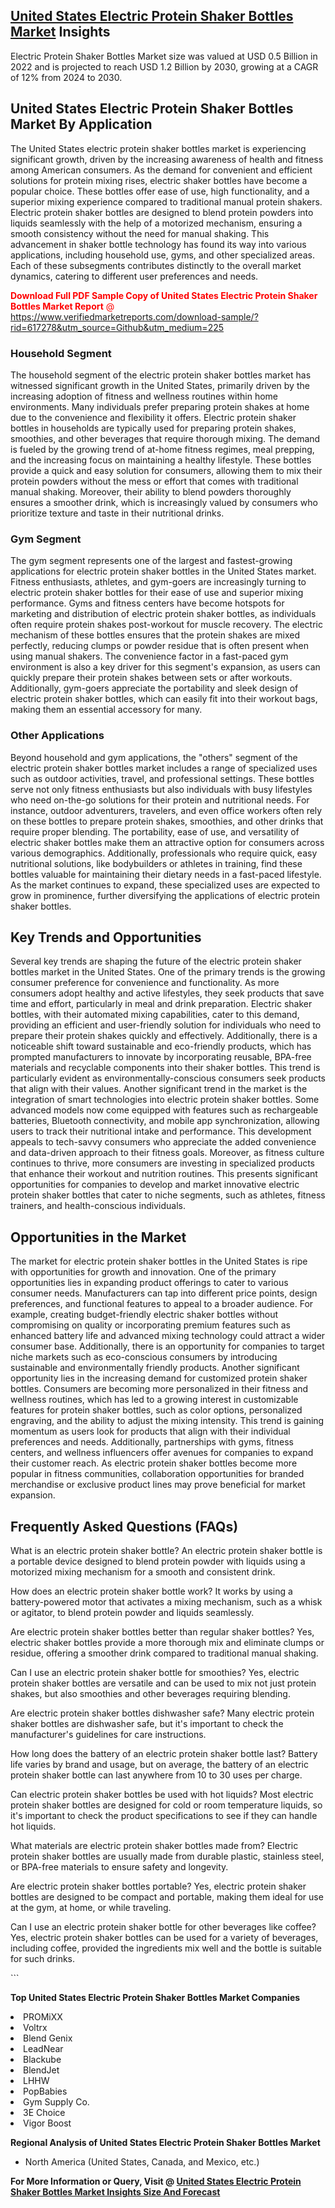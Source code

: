 <h2><a href="https://www.verifiedmarketreports.com/download-sample/?rid=617278&amp;utm_source=Github&amp;utm_medium=225" target="_blank">United States Electric Protein Shaker Bottles Market</a> Insights</h2><p>Electric Protein Shaker Bottles Market size was valued at USD 0.5 Billion in 2022 and is projected to reach USD 1.2 Billion by 2030, growing at a CAGR of 12% from 2024 to 2030.</p><p> <h2>United States Electric Protein Shaker Bottles Market By Application</h2> <p>The United States electric protein shaker bottles market is experiencing significant growth, driven by the increasing awareness of health and fitness among American consumers. As the demand for convenient and efficient solutions for protein mixing rises, electric shaker bottles have become a popular choice. These bottles offer ease of use, high functionality, and a superior mixing experience compared to traditional manual protein shakers. Electric protein shaker bottles are designed to blend protein powders into liquids seamlessly with the help of a motorized mechanism, ensuring a smooth consistency without the need for manual shaking. This advancement in shaker bottle technology has found its way into various applications, including household use, gyms, and other specialized areas. Each of these subsegments contributes distinctly to the overall market dynamics, catering to different user preferences and needs. <p><span class=""><span style="color: #ff0000;"><strong>Download Full PDF Sample Copy of United States Electric Protein Shaker Bottles Market Report</strong> @ </span><a href="https://www.verifiedmarketreports.com/download-sample/?rid=617278&amp;utm_source=Github&amp;utm_medium=225" target="_blank">https://www.verifiedmarketreports.com/download-sample/?rid=617278&amp;utm_source=Github&amp;utm_medium=225</a></span></p> <h3>Household Segment</h3> <p>The household segment of the electric protein shaker bottles market has witnessed significant growth in the United States, primarily driven by the increasing adoption of fitness and wellness routines within home environments. Many individuals prefer preparing protein shakes at home due to the convenience and flexibility it offers. Electric protein shaker bottles in households are typically used for preparing protein shakes, smoothies, and other beverages that require thorough mixing. The demand is fueled by the growing trend of at-home fitness regimes, meal prepping, and the increasing focus on maintaining a healthy lifestyle. These bottles provide a quick and easy solution for consumers, allowing them to mix their protein powders without the mess or effort that comes with traditional manual shaking. Moreover, their ability to blend powders thoroughly ensures a smoother drink, which is increasingly valued by consumers who prioritize texture and taste in their nutritional drinks. <h3>Gym Segment</h3> <p>The gym segment represents one of the largest and fastest-growing applications for electric protein shaker bottles in the United States market. Fitness enthusiasts, athletes, and gym-goers are increasingly turning to electric protein shaker bottles for their ease of use and superior mixing performance. Gyms and fitness centers have become hotspots for marketing and distribution of electric protein shaker bottles, as individuals often require protein shakes post-workout for muscle recovery. The electric mechanism of these bottles ensures that the protein shakes are mixed perfectly, reducing clumps or powder residue that is often present when using manual shakers. The convenience factor in a fast-paced gym environment is also a key driver for this segment's expansion, as users can quickly prepare their protein shakes between sets or after workouts. Additionally, gym-goers appreciate the portability and sleek design of electric protein shaker bottles, which can easily fit into their workout bags, making them an essential accessory for many. <h3>Other Applications</h3> <p>Beyond household and gym applications, the "others" segment of the electric protein shaker bottles market includes a range of specialized uses such as outdoor activities, travel, and professional settings. These bottles serve not only fitness enthusiasts but also individuals with busy lifestyles who need on-the-go solutions for their protein and nutritional needs. For instance, outdoor adventurers, travelers, and even office workers often rely on these bottles to prepare protein shakes, smoothies, and other drinks that require proper blending. The portability, ease of use, and versatility of electric shaker bottles make them an attractive option for consumers across various demographics. Additionally, professionals who require quick, easy nutritional solutions, like bodybuilders or athletes in training, find these bottles valuable for maintaining their dietary needs in a fast-paced lifestyle. As the market continues to expand, these specialized uses are expected to grow in prominence, further diversifying the applications of electric protein shaker bottles. <h2>Key Trends and Opportunities</h2> <p>Several key trends are shaping the future of the electric protein shaker bottles market in the United States. One of the primary trends is the growing consumer preference for convenience and functionality. As more consumers adopt healthy and active lifestyles, they seek products that save time and effort, particularly in meal and drink preparation. Electric shaker bottles, with their automated mixing capabilities, cater to this demand, providing an efficient and user-friendly solution for individuals who need to prepare their protein shakes quickly and effectively. Additionally, there is a noticeable shift toward sustainable and eco-friendly products, which has prompted manufacturers to innovate by incorporating reusable, BPA-free materials and recyclable components into their shaker bottles. This trend is particularly evident as environmentally-conscious consumers seek products that align with their values. Another significant trend in the market is the integration of smart technologies into electric protein shaker bottles. Some advanced models now come equipped with features such as rechargeable batteries, Bluetooth connectivity, and mobile app synchronization, allowing users to track their nutritional intake and performance. This development appeals to tech-savvy consumers who appreciate the added convenience and data-driven approach to their fitness goals. Moreover, as fitness culture continues to thrive, more consumers are investing in specialized products that enhance their workout and nutrition routines. This presents significant opportunities for companies to develop and market innovative electric protein shaker bottles that cater to niche segments, such as athletes, fitness trainers, and health-conscious individuals. <h2>Opportunities in the Market</h2> <p>The market for electric protein shaker bottles in the United States is ripe with opportunities for growth and innovation. One of the primary opportunities lies in expanding product offerings to cater to various consumer needs. Manufacturers can tap into different price points, design preferences, and functional features to appeal to a broader audience. For example, creating budget-friendly electric shaker bottles without compromising on quality or incorporating premium features such as enhanced battery life and advanced mixing technology could attract a wider consumer base. Additionally, there is an opportunity for companies to target niche markets such as eco-conscious consumers by introducing sustainable and environmentally friendly products. Another significant opportunity lies in the increasing demand for customized protein shaker bottles. Consumers are becoming more personalized in their fitness and wellness routines, which has led to a growing interest in customizable features for protein shaker bottles, such as color options, personalized engraving, and the ability to adjust the mixing intensity. This trend is gaining momentum as users look for products that align with their individual preferences and needs. Additionally, partnerships with gyms, fitness centers, and wellness influencers offer avenues for companies to expand their customer reach. As electric protein shaker bottles become more popular in fitness communities, collaboration opportunities for branded merchandise or exclusive product lines may prove beneficial for market expansion. <h2>Frequently Asked Questions (FAQs)</h2> <p>What is an electric protein shaker bottle? An electric protein shaker bottle is a portable device designed to blend protein powder with liquids using a motorized mixing mechanism for a smooth and consistent drink. </p> <p>How does an electric protein shaker bottle work? It works by using a battery-powered motor that activates a mixing mechanism, such as a whisk or agitator, to blend protein powder and liquids seamlessly. </p> <p>Are electric protein shaker bottles better than regular shaker bottles? Yes, electric shaker bottles provide a more thorough mix and eliminate clumps or residue, offering a smoother drink compared to traditional manual shaking. </p> <p>Can I use an electric protein shaker bottle for smoothies? Yes, electric protein shaker bottles are versatile and can be used to mix not just protein shakes, but also smoothies and other beverages requiring blending. </p> <p>Are electric protein shaker bottles dishwasher safe? Many electric protein shaker bottles are dishwasher safe, but it's important to check the manufacturer's guidelines for care instructions. </p> <p>How long does the battery of an electric protein shaker bottle last? Battery life varies by brand and usage, but on average, the battery of an electric protein shaker bottle can last anywhere from 10 to 30 uses per charge. </p> <p>Can electric protein shaker bottles be used with hot liquids? Most electric protein shaker bottles are designed for cold or room temperature liquids, so it's important to check the product specifications to see if they can handle hot liquids. </p> <p>What materials are electric protein shaker bottles made from? Electric protein shaker bottles are usually made from durable plastic, stainless steel, or BPA-free materials to ensure safety and longevity. </p> <p>Are electric protein shaker bottles portable? Yes, electric protein shaker bottles are designed to be compact and portable, making them ideal for use at the gym, at home, or while traveling. </p> <p>Can I use an electric protein shaker bottle for other beverages like coffee? Yes, electric protein shaker bottles can be used for a variety of beverages, including coffee, provided the ingredients mix well and the bottle is suitable for such drinks. </p> ```</p><p><strong>Top United States Electric Protein Shaker Bottles Market Companies</strong></p><div data-test-id=""><p><li>PROMiXX</li><li> Voltrx</li><li> Blend Genix</li><li> LeadNear</li><li> Blackube</li><li> BlendJet</li><li> LHHW</li><li> PopBabies</li><li> Gym Supply Co.</li><li> 3E Choice</li><li> Vigor Boost</li></p><div><strong>Regional Analysis of&nbsp;United States Electric Protein Shaker Bottles Market</strong></div><ul><li dir="ltr"><p dir="ltr">North America&nbsp;(United States, Canada, and Mexico, etc.)</p></li></ul><p><strong>For More Information or Query, Visit @&nbsp;</strong><strong><a href="https://www.verifiedmarketreports.com/product/electric-protein-shaker-bottles-market/?utm_source=Github&amp;utm_medium=225" target="_blank">United States Electric Protein Shaker Bottles Market Insights Size And Forecast</a></strong></p></div>
